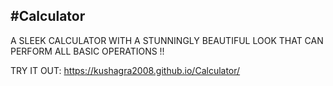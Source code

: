 #Calculator
---------
A SLEEK CALCULATOR WITH A STUNNINGLY BEAUTIFUL LOOK THAT CAN PERFORM ALL BASIC OPERATIONS !!

TRY IT OUT: https://kushagra2008.github.io/Calculator/
